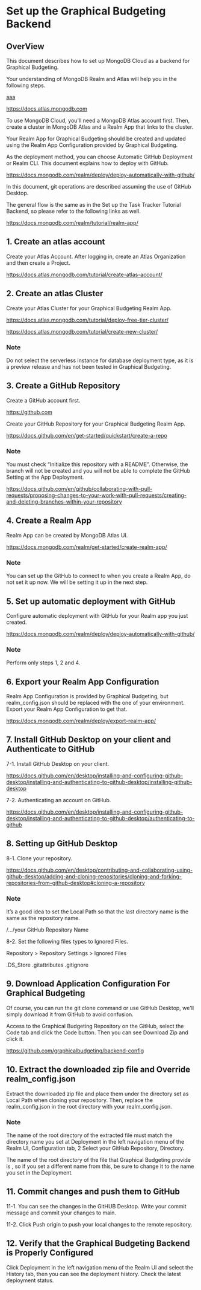 # Set up the Graphical Budgeting Backend
## OverView
This document describes how to set up MongoDB Cloud as a backend for Graphical Budgeting.

Your understanding of MongoDB Realm and Atlas will help you in the following steps.

[aaa](https://docs.mongodb.com/realm/)

https://docs.atlas.mongodb.com


To use MongoDB Cloud, you'll need a MongoDB Atlas account first.
Then, create a cluster in MongoDB Atlas and a Realm App that links to the cluster.

Your Realm App for Graphical Budgeting should be created and updated using the Realm App Configuration provided by Graphical Budgeting.

As the deployment method, you can choose Automatic GitHub Deployment or Realm CLI.
This document explains how to deploy with GitHub.

https://docs.mongodb.com/realm/deploy/deploy-automatically-with-github/

In this document, git operations are described assuming the use of GitHub Desktop.


The general flow is the same as in the Set up the Task Tracker Tutorial Backend, so please refer to the following links as well.

https://docs.mongodb.com/realm/tutorial/realm-app/

## 1. Create an atlas account
Create your Atlas Account. After logging in, create an Atlas Organization and then create a Project.

https://docs.atlas.mongodb.com/tutorial/create-atlas-account/

## 2. Create an atlas Cluster

Create your Atlas Cluster for your Graphical Budgeting Realm App.

https://docs.atlas.mongodb.com/tutorial/deploy-free-tier-cluster/

https://docs.atlas.mongodb.com/tutorial/create-new-cluster/

### Note
Do not select the serverless instance for database deployment type, as it is a preview release and has not been tested in Graphical Budgeting.

## 3. Create a GitHub Repository

Create a GitHub account first.

https://github.com

Create your GitHub Repository for your Graphical Budgeting Realm App.

https://docs.github.com/en/get-started/quickstart/create-a-repo

### Note
You must check “Initialize this repository with a README”. Otherwise, the branch will not be created and you will not be able to complete the GitHub Setting at the App Deployment.

https://docs.github.com/en/github/collaborating-with-pull-requests/proposing-changes-to-your-work-with-pull-requests/creating-and-deleting-branches-within-your-repository


## 4. Create a Realm App

Realm App can be created by MongoDB Atlas UI.

https://docs.mongodb.com/realm/get-started/create-realm-app/

### Note
You can set up the GitHub to connect to when you create a Realm App, do not set it up now.
We will be setting it up in the next step.


## 5. Set up automatic deployment with GitHub

Configure automatic deployment with GitHub for your Realm app you just created.

https://docs.mongodb.com/realm/deploy/deploy-automatically-with-github/

### Note
Perform only steps 1, 2 and 4.

## 6. Export your Realm App Configuration

Realm App Configuration is provided by Graphical Budgeting, but realm_config.json should be replaced with the one of your environment. Export your Realm App Configuration to get that.

https://docs.mongodb.com/realm/deploy/export-realm-app/

## 7. Install GitHub Desktop on your client and Authenticate to GitHub

7-1. Install GitHub Desktop on your client.

https://docs.github.com/en/desktop/installing-and-configuring-github-desktop/installing-and-authenticating-to-github-desktop/installing-github-desktop

7-2. Authenticating an account on GitHub.

https://docs.github.com/en/desktop/installing-and-configuring-github-desktop/installing-and-authenticating-to-github-desktop/authenticating-to-github

## 8. Setting up GitHub Desktop

8-1. Clone your repository.

https://docs.github.com/en/desktop/contributing-and-collaborating-using-github-desktop/adding-and-cloning-repositories/cloning-and-forking-repositories-from-github-desktop#cloning-a-repository

### Note
It’s a good idea to set the Local Path so that the last directory name is the same as the repository name.

/…/your GitHub Repository Name


8-2. Set the following files types to Ignored Files.

Repository > Repository Settings > Ignored Files

.DS_Store
.gitattributes
.gitignore

## 9. Download Application Configuration For Graphical Budgeting

Of course, you can run the git clone command or use GitHub Desktop, we'll simply download it from GitHub to avoid confusion.

Access to the Graphical Budgeting Repository on the GitHub, select the Code tab and click the Code button. Then you can see Download Zip and click it.

https://github.com/graphicalbudgeting/backend-config


## 10. Extract the downloaded zip file and Override realm_config.json

Extract the downloaded zip file and place them under the directory set as Local Path when cloning your repository. Then, replace the realm_config.json in the root directory with your realm_config.json.

### Note
The name of the root directory of the extracted file must match the directory name you set at Deployment in the left navigation menu of the Realm UI, Configuration tab, 2 Select your GitHub Repository, Directory.

The name of the root directory of the file that Graphical Budgeting provide is <backend-config>, so if you set a different name from this, be sure to change it to the name you set in the Deployment.

## 11. Commit changes and push them to GitHub

11-1. You can see the changes in the GitHUB Desktop. Write your commit message and commit your changes to main.

11-2. Click Push origin to push your local changes to the remote repository.

## 12. Verify that the Graphical Budgeting Backend is Properly Configured

Click Deployment in the left navigation menu of the Realm UI and select the History tab, then you can see the deployment history. Check the latest deployment status.

